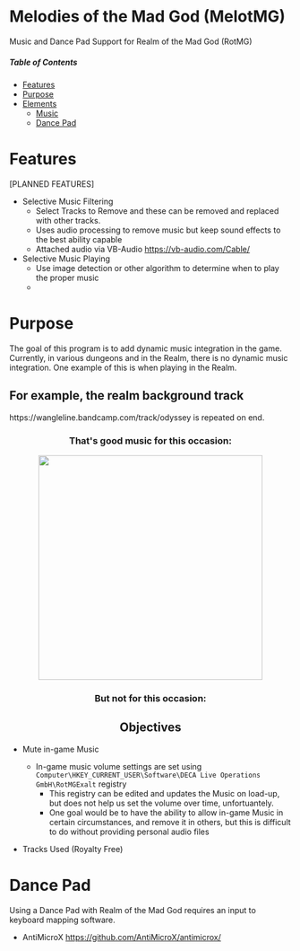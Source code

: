 # Melodies of the Mad God (MelotMG)
Music and Dance Pad Support for Realm of the Mad God (RotMG)

##### Table of Contents  
* [Features](#Features)  
* [Purpose](#Purpose)  
* [Elements](#Elements) 
  * [Music](#Music)
  * [Dance Pad](#Dance_Pad)

<a name="Features"/>
<a name="Purpose"/>
<a name="Elements"/>
<a name="Music"/>
<a name="Dance_Pad"/>

<h1> Features </h1>
[PLANNED FEATURES]

* Selective Music Filtering
  * Select Tracks to Remove and these can be removed and replaced with other tracks.
  * Uses audio processing to remove music but keep sound effects to the best ability capable
  * Attached audio via VB-Audio https://vb-audio.com/Cable/
* Selective Music Playing
  * Use image detection or other algorithm to determine when to play the proper music
  * 

<h1> Purpose </h1>

The goal of this program is to add dynamic music integration in the game. Currently, in various dungeons and in the Realm, there is no dynamic music integration.
One example of this is when playing in the Realm.

<h2> For example, the realm background track </h2>
https://wangleline.bandcamp.com/track/odyssey is repeated on end. 
<h3 align="center">
That's good music for this occasion:
</h3>
<p align="center">
 <img src="https://github.com/user-attachments/assets/4142aa97-6380-447c-b50e-789ec6e713d2" style="width:400px; max-width:400px;"> 
</p>
<h3 align="center"> But not for this occasion: 
</h3>

<h2 align="center"> Objectives </h1>

* Mute in-game Music
  * In-game music volume settings are set using `Computer\HKEY_CURRENT_USER\Software\DECA Live Operations GmbH\RotMGExalt` registry
     * This registry can be edited and updates the Music on load-up, but does not help us set the volume over time, unfortuantely.
     * One goal would be to have the ability to allow in-game Music in certain circumstances, and remove it in others, but this is difficult to do without providing personal audio files
      

* Tracks Used (Royalty Free)

# Dance Pad
Using a Dance Pad with Realm of the Mad God requires an input to keyboard mapping software.

* AntiMicroX https://github.com/AntiMicroX/antimicrox/
